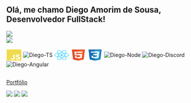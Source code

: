 ## Olá, me chamo Diego Amorim de Sousa, Desenvolvedor FullStack!

<div align="left" style="display: flex; flex-direction: column;">
  <img src="https://github-readme-stats.vercel.app/api?username=DiegoAmorimDeSousa&hide=contribs,issues,stars&count_private=true&show_icons=true&theme=radical" />
  <img src="https://github-readme-stats.vercel.app/api/top-langs/?username=DiegoAmorimDeSousa&hide=contribs,issues,stars&count_private=true&show_icons=true&theme=radical" />
</div>
  
<div style="display: inline_block"><br>
  <img align="center" alt="Diego-Js" height="30" width="40" src="https://raw.githubusercontent.com/devicons/devicon/master/icons/javascript/javascript-plain.svg">
  <img align="center" alt="Diego-TS" height="30" width="40" src="https://cdn.jsdelivr.net/gh/devicons/devicon/icons/typescript/typescript-original.svg" />        
  <img align="center" alt="Diego-React" height="30" width="40" src="https://raw.githubusercontent.com/devicons/devicon/master/icons/react/react-original.svg">
  <img align="center" alt="Diego-HTML" height="30" width="40" src="https://raw.githubusercontent.com/devicons/devicon/master/icons/html5/html5-original.svg">
  <img align="center" alt="Diego-CSS" height="30" width="40" src="https://raw.githubusercontent.com/devicons/devicon/master/icons/css3/css3-original.svg">
  <img align="center" alt="Diego-Node" height="30" width="40" src="https://cdn.jsdelivr.net/gh/devicons/devicon/icons/nodejs/nodejs-original.svg" />
  <img align="center" alt="Diego-Discord" height="30" width="40" src="https://cdn.jsdelivr.net/gh/devicons/devicon@latest/icons/discordjs/discordjs-original.svg" />
  <img align="center" alt="Diego-Angular" height="30" width="40" src="https://cdn.jsdelivr.net/gh/devicons/devicon@latest/icons/angularjs/angularjs-original.svg" />
</div>
  
##

  <a href="https://portfolio-git-main-diegoamorimdesousa.vercel.app/" target="_blank">Portfólio</a>
 
<div> 
  <a href="https://instagram.com/diiiego_ss" target="_blank"><img src="https://img.shields.io/badge/-Instagram-%23E4405F?style=for-the-badge&logo=instagram&logoColor=white" target="_blank"></a>
  <a href = "mailto:diegoASsousa@gmail.com"><img src="https://img.shields.io/badge/-Gmail-%23333?style=for-the-badge&logo=gmail&logoColor=white" target="_blank"></a>
  <a href="https://www.linkedin.com/in/diego-amorim-de-sousa-098b04198/" target="_blank"><img src="https://img.shields.io/badge/-LinkedIn-%230077B5?style=for-the-badge&logo=linkedin&logoColor=white" target="_blank"></a> 
 
</div>
